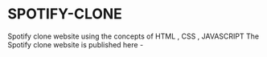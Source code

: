 # SPOTIFY-CLONE
Spotify clone website using the concepts of HTML , CSS , JAVASCRIPT
The Spotify clone website is published here - 
